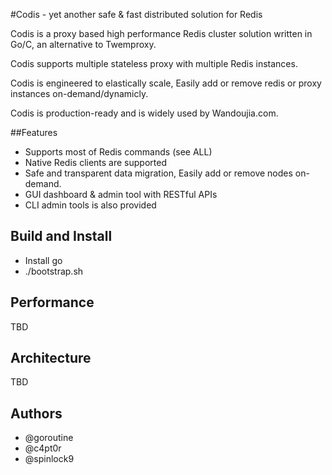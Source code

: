 #Codis - yet another safe & fast distributed solution for Redis

Codis is a proxy based high performance Redis cluster solution written in Go/C, an alternative to Twemproxy.

Codis supports multiple stateless proxy with multiple Redis instances.

Codis is engineered to elastically scale, Easily add or remove redis or proxy instances on-demand/dynamicly.

Codis is production-ready and is widely used by Wandoujia.com.

##Features

* Supports most of Redis commands (see ALL)
* Native Redis clients are supported
* Safe and transparent data migration, Easily add or remove nodes on-demand.
* GUI dashboard & admin tool with RESTful APIs
* CLI admin tools is also provided

## Build and Install

* Install go
* ./bootstrap.sh

## Performance

TBD

## Architecture

TBD


## Authors

* @goroutine
* @c4pt0r
* @spinlock9
